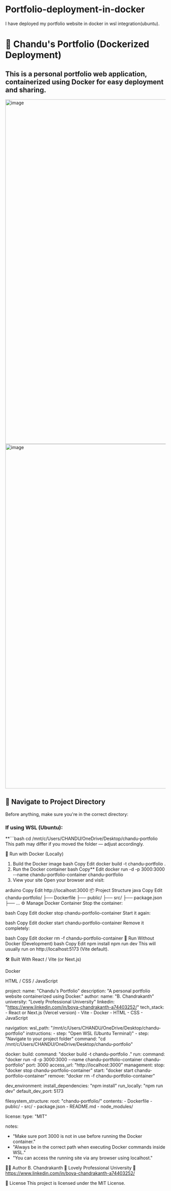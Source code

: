 # Portfolio-deployment-in-docker
I have deployed my portfolio website in docker in wsl integration(ubuntu).
# 🚀 Chandu's Portfolio (Dockerized Deployment)

This is a personal portfolio web application, containerized using Docker for easy deployment and sharing.
---
<img width="1919" height="1079" alt="image" src="https://github.com/user-attachments/assets/c5fe5c20-1914-44fa-87da-f98730007fe7" />


<img width="1919" height="1079" alt="image" src="https://github.com/user-attachments/assets/7553037b-f525-4ca4-8c26-f0f1a9cef6a7" />

## 📁 Navigate to Project Directory

Before anything, make sure you're in the correct directory:

### If using WSL (Ubuntu):

**```bash
cd /mnt/c/Users/CHANDU/OneDrive/Desktop/chandu-portfolio
This path may differ if you moved the folder — adjust accordingly.

🐳 Run with Docker (Locally)
1. Build the Docker image
bash
Copy
Edit
docker build -t chandu-portfolio .
2. Run the Docker container
bash
Copy**
Edit
docker run -d -p 3000:3000 --name chandu-portfolio-container chandu-portfolio
3. View your site
Open your browser and visit:

arduino
Copy
Edit
http://localhost:3000
📦 Project Structure
java
Copy
Edit
chandu-portfolio/
├── Dockerfile
├── public/
├── src/
├── package.json
├── ...
⚙️ Manage Docker Container
Stop the container:

bash
Copy
Edit
docker stop chandu-portfolio-container
Start it again:

bash
Copy
Edit
docker start chandu-portfolio-container
Remove it completely:

bash
Copy
Edit
docker rm -f chandu-portfolio-container
🧪 Run Without Docker (Development)
bash
Copy
Edit
npm install
npm run dev
This will usually run on http://localhost:5173 (Vite default).

🛠 Built With
React / Vite (or Next.js)

Docker

HTML / CSS / JavaScript


project:
  name: "Chandu's Portfolio"
  description: "A personal portfolio website containerized using Docker."
  author:
    name: "B. Chandrakanth"
    university: "Lovely Professional University"
    linkedin: "https://www.linkedin.com/in/boya-chandrakanth-a74403252/"
  tech_stack:
    - React or Next.js (Vercel version)
    - Vite
    - Docker
    - HTML
    - CSS
    - JavaScript

navigation:
  wsl_path: "/mnt/c/Users/CHANDU/OneDrive/Desktop/chandu-portfolio"
  instructions:
    - step: "Open WSL (Ubuntu Terminal)"
    - step: "Navigate to your project folder"
      command: "cd /mnt/c/Users/CHANDU/OneDrive/Desktop/chandu-portfolio"

docker:
  build:
    command: "docker build -t chandu-portfolio ."
  run:
    command: "docker run -d -p 3000:3000 --name chandu-portfolio-container chandu-portfolio"
    port: 3000
    access_url: "http://localhost:3000"
  management:
    stop: "docker stop chandu-portfolio-container"
    start: "docker start chandu-portfolio-container"
    remove: "docker rm -f chandu-portfolio-container"

dev_environment:
  install_dependencies: "npm install"
  run_locally: "npm run dev"
  default_dev_port: 5173

filesystem_structure:
  root: "chandu-portfolio/"
  contents:
    - Dockerfile
    - public/
    - src/
    - package.json
    - README.md
    - node_modules/

license:
  type: "MIT"

notes:
  - "Make sure port 3000 is not in use before running the Docker container."
  - "Always be in the correct path when executing Docker commands inside WSL."
  - "You can access the running site via any browser using localhost."


👨‍💻 Author
B. Chandrakanth
📍 Lovely Professional University
🔗 https://www.linkedin.com/in/boya-chandrakanth-a74403252/

📢 License
This project is licensed under the MIT License.
